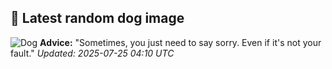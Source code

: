 ## 🐶 Latest random dog image
![Dog](https://images.dog.ceo/breeds/hound-basset/n02088238_10095.jpg)
**Advice:** "Sometimes, you just need to say sorry. Even if it's not your fault."
*Updated: 2025-07-25 04:10 UTC*
